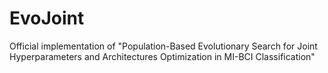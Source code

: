 # EvoJoint
Official implementation of "Population-Based Evolutionary Search for Joint Hyperparameters and Architectures Optimization in MI-BCI Classification"
